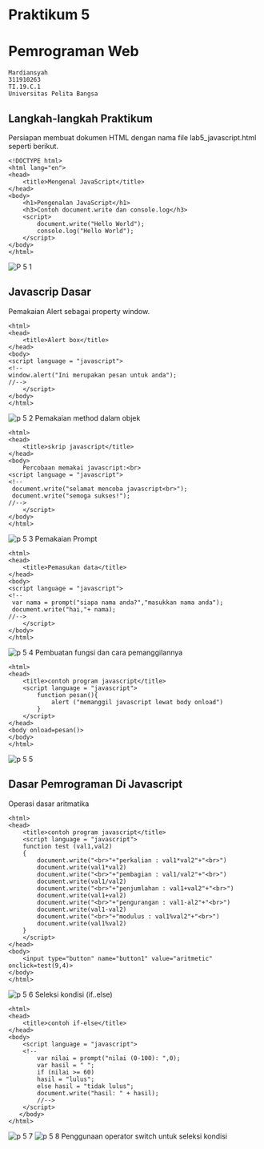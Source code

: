 # Praktikum 5
# Pemrograman Web
```
Mardiansyah
311910263
TI.19.C.1
Universitas Pelita Bangsa
```
## Langkah-langkah Praktikum
Persiapan membuat dokumen HTML dengan nama file lab5_javascript.html seperti berikut.
```
<!DOCTYPE html>
<html lang="en">
<head>
    <title>Mengenal JavaScript</title>
</head>
<body>
    <h1>Pengenalan JavaScript</h1>
    <h3>Contoh document.write dan console.log</h3>
    <script>
        document.write("Hello World");
        console.log("Hello World");
    </script>
</body>
</html>
```
![P 5 1](https://user-images.githubusercontent.com/81758407/116433285-8d48dc80-a873-11eb-9cb3-be7915b63a35.PNG)
## Javascrip Dasar
Pemakaian Alert sebagai property window.
```
<html>
<head>
    <title>Alert box</title>
</head>
<body>
<script language = "javascript">
<!-- 
window.alert("Ini merupakan pesan untuk anda");
//-->
    </script>
</body>
</html>
```
![p 5 2](https://user-images.githubusercontent.com/81758407/116435868-05180680-a876-11eb-825d-b0579cd92de6.PNG)
Pemakaian method dalam objek
```
<html>
<head>
    <title>skrip javascript</title>
</head>
<body>
    Percobaan memakai javascript:<br>
<script language = "javascript">
<!-- 
 document.write("selamat mencoba javascript<br>");
 document.write("semoga sukses!");
//-->
    </script>
</body>
</html>
```
![p 5 3](https://user-images.githubusercontent.com/81758407/116436960-1e6d8280-a877-11eb-85a5-e01909b60497.PNG)
Pemakaian Prompt
```
<html>
<head>
    <title>Pemasukan data</title>
</head>
<body>
<script language = "javascript">
<!-- 
 var nama = prompt("siapa nama anda?","masukkan nama anda");
 document.write("hai,"+ nama);
//-->
    </script>
</body>
</html>
```
![p 5 4](https://user-images.githubusercontent.com/81758407/116437556-c3885b00-a877-11eb-80e5-9ee5bdbf101c.PNG)
Pembuatan fungsi dan cara pemanggilannya
```
<html>
<head>
    <title>contoh program javascript</title>
    <script language = "javascript">
        function pesan(){
            alert ("memanggil javascript lewat body onload")
        }
    </script>
</head>
<body onload=pesan()>
</body>
</html>
```
![p 5 5](https://user-images.githubusercontent.com/81758407/116438357-912b2d80-a878-11eb-855e-f6b770442995.PNG)
## Dasar Pemrograman Di Javascript
Operasi dasar aritmatika
```
<html>
<head>
    <title>contoh program javascript</title>
    <script language = "javascript">
    function test (val1,val2)
    {
        document.write("<br>"+"perkalian : val1*val2"+"<br>")
        document.write(val1*val2)
        document.write("<br>"+"pembagian : val1/val2"+"<br>")
        document.write(val1/val2)
        document.write("<br>"+"penjumlahan : val1+val2"+"<br>")
        document.write(val1+val2)
        document.write("<br>"+"pengurangan : val1-al2"+"<br>")
        document.write(val1-val2) 
        document.write("<br>"+"modulus : val1%val2"+"<br>")
        document.write(val1%val2)  
    }
    </script>
</head>
<body>
    <input type="button" name="button1" value="aritmetic" onclick=test(9,4)>
</body>
</html>
```
![p 5 6](https://user-images.githubusercontent.com/81758407/116441288-858d3600-a87b-11eb-9f10-cd66d5973212.PNG)
Seleksi kondisi (if..else)
```
<html>
<head>
    <title>contoh if-else</title>
</head>
<body>
    <script language = "javascript">
    <!--
        var nilai = prompt("nilai (0-100): ",0);
        var hasil = " ";
        if (nilai >= 60)
        hasil = "lulus";
        else hasil = "tidak lulus";
        document.write("hasil: " + hasil);
        //-->
    </script>
   </body>
</html>
```
![p 5 7](https://user-images.githubusercontent.com/81758407/116444347-d5b9c780-a87e-11eb-8224-1e93b0ed757e.PNG)
![p 5 8](https://user-images.githubusercontent.com/81758407/116444340-d3f00400-a87e-11eb-97f7-a4bf2a8eb12e.PNG)
Penggunaan operator switch untuk seleksi kondisi



